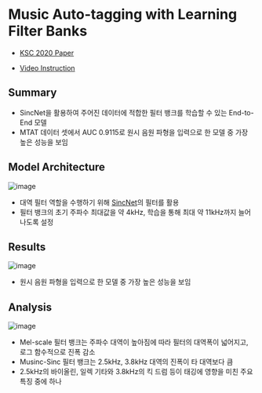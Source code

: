 Music Auto-tagging with Learning Filter Banks
===
* [KSC 2020 Paper](https://github.com/jaehwlee/music-sincnet/files/5760095/2020KSC_.pdf)

* [Video Instruction](https://www.youtube.com/watch?v=9oyLRW1R6kY&t=3s)

Summary
--
* SincNet을 활용하여 주어진 데이터에 적합한 필터 뱅크를 학습할 수 있는 End-to-End 모델
* MTAT 데이터 셋에서 AUC 0.9115로 원시 음원 파형을 입력으로 한 모델 중 가장 높은 성능을 보임

Model Architecture
--
![image](https://user-images.githubusercontent.com/33409264/103455059-ee7cfb00-4d2c-11eb-954b-25465d6b3a3d.png)

* 대역 필터 역할을 수행하기 위해 [SincNet](https://arxiv.org/abs/1808.00158)의 필터를 활용
* 필터 뱅크의 초기 주파수 최대값을 약 4kHz, 학습을 통해 최대 약 11kHz까지 늘어나도록 설정

Results
--
![image](https://user-images.githubusercontent.com/33409264/103455148-bf1abe00-4d2d-11eb-9f05-c4a19458e579.png)

* 원시 음원 파형을 입력으로 한 모델 중 가장 높은 성능을 보임

Analysis
--
![image](https://user-images.githubusercontent.com/33409264/103455177-0c972b00-4d2e-11eb-96d9-d721468662e9.png)

* Mel-scale 필터 뱅크는 주파수 대역이 높아짐에 따라 필터의 대역폭이 넓어지고, 로그 함수적으로 진폭 감소
* Musinc-Sinc 필터 뱅크는 2.5kHz, 3.8kHz 대역의 진폭이 타 대역보다 큼
* 2.5kHz의 바이올린, 일렉 기타와 3.8kHz의 킥 드럼 등이 태깅에 영향을 미친 주요 특징 중에 하나
